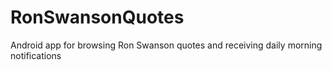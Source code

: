 # RonSwansonQuotes
Android app for browsing Ron Swanson quotes and receiving daily morning notifications
